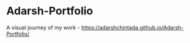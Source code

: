 # Adarsh-Portfolio
A visual journey of my work - https://adarshchintada.github.io/Adarsh-Portfolio/
